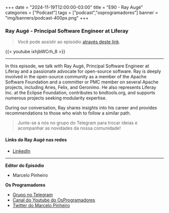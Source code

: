 +++
date = "2024-11-19T12:00:00-03:00"
title = "E90 - Ray Augé"
categories = ["Podcast"]
tags = ["podcast","osprogramadores"]
banner = "img/banners/podcast-400px.png"
+++

### Ray Augé - Principal Software Engineer at Liferay
> Você pode assistir ao episódio [através deste link](https://www.youtube.com/watch?v=ixhjbWCrh_8).


[//]: # ({{< spotify type="episode" id="3tiSltOTxRuAXrwoNuM54w" width="80%">}})

{{< youtube ixhjbWCrh_8 >}}

___

In this episode, we talk with Ray Augé, Principal Software Engineer at Liferay and a passionate advocate for open-source
software. Ray is deeply involved in the open-source community as a member of the Apache Software Foundation and a
committer or PMC member on several Apache projects, including Aries, Felix, and Geronimo. He also represents Liferay
Inc. at the Eclipse Foundation, contributes to bndtools.org, and supports numerous projects seeking modularity expertise.

During our conversation, Ray shares insights into his career and provides recommendations to those who wish to follow a
similar path.

> Junte-se a nós no grupo do Telegram para trocar ideias e acompanhar as novidades da nossa comunidade!

#### Links do Ray Augé nas redes

* [LinkedIn](https://www.linkedin.com/in/raymond-aug%C3%A9/)

___


**Editor do Episódio**

- Marcelo Pinheiro

**Os Programadores**

- [Grupo no Telegram](https://t.me/osprogramadores)
- [Canal do Youtube do OsProgramadores](https://www.youtube.com/channel/UCt_YNYGl6K5yNXlXEQDdwWg?view_as=subscriber)
- [Twitter do Marcelo Pinheiro](https://twitter.com/mpinheir)
